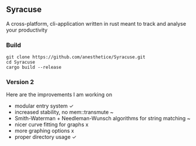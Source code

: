 ## Syracuse

A cross-platform, cli-application written in rust meant to track and analyse your productivity

### Build

```
git clone https://github.com/anesthetice/Syracuse.git
cd Syracuse
cargo build --release
```

### Version 2

Here are the improvements I am working on

* modular entry system                                                  ✓
* increased stability, no mem::transmute                                ~
* Smith-Waterman + Needleman-Wunsch algorithms for string matching      ~
* nicer curve fitting for graphs                                        x
* more graphing options                                                 x
* proper directory usage                                                ✓